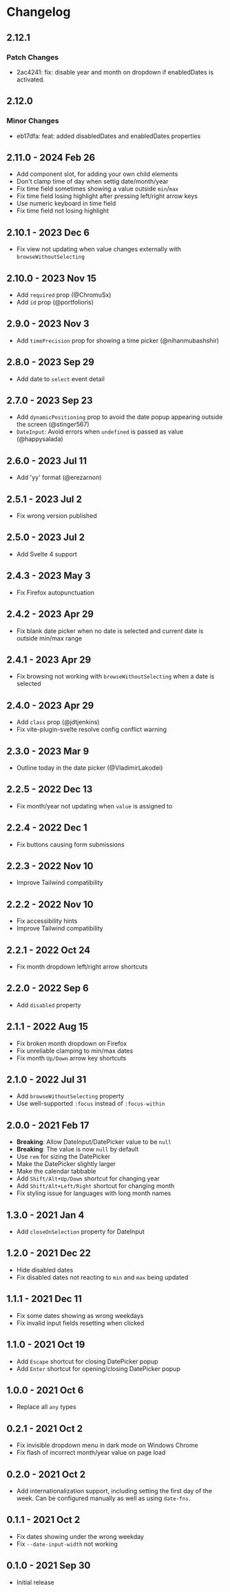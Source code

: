 # Changelog

## 2.12.1

### Patch Changes

- 2ac4241: fix: disable year and month on dropdown if enabledDates is activated.

## 2.12.0

### Minor Changes

- eb17dfa: feat: added disabledDates and enabledDates properties

## 2.11.0 - 2024 Feb 26

- Add component slot, for adding your own child elements
- Don't clamp time of day when settig date/month/year
- Fix time field sometimes showing a value outside `min`/`max`
- Fix time field losing highlight after pressing left/right arrow keys
- Use numeric keyboard in time field
- Fix time field not losing highlight

## 2.10.1 - 2023 Dec 6

- Fix view not updating when value changes externally with `browseWithoutSelecting`

## 2.10.0 - 2023 Nov 15

- Add `required` prop (@ChromuSx)
- Add `id` prop (@portfolioris)

## 2.9.0 - 2023 Nov 3

- Add `timePrecision` prop for showing a time picker (@nihanmubashshir)

## 2.8.0 - 2023 Sep 29

- Add date to `select` event detail

## 2.7.0 - 2023 Sep 23

- Add `dynamicPositioning` prop to avoid the date popup appearing outside the screen (@stinger567)
- `DateInput`: Avoid errors when `undefined` is passed as value (@happysalada)

## 2.6.0 - 2023 Jul 11

- Add 'yy' format (@erezarnon)

## 2.5.1 - 2023 Jul 2

- Fix wrong version published

## 2.5.0 - 2023 Jul 2

- Add Svelte 4 support

## 2.4.3 - 2023 May 3

- Fix Firefox autopunctuation

## 2.4.2 - 2023 Apr 29

- Fix blank date picker when no date is selected and current date is outside min/max range

## 2.4.1 - 2023 Apr 29

- Fix browsing not working with `browseWithoutSelecting` when a date is selected

## 2.4.0 - 2023 Apr 29

- Add `class` prop (@jdtjenkins)
- Fix vite-plugin-svelte resolve config conflict warning

## 2.3.0 - 2023 Mar 9

- Outline today in the date picker (@VladimirLakodei)

## 2.2.5 - 2022 Dec 13

- Fix month/year not updating when `value` is assigned to

## 2.2.4 - 2022 Dec 1

- Fix buttons causing form submissions

## 2.2.3 - 2022 Nov 10

- Improve Tailwind compatibility

## 2.2.2 - 2022 Nov 10

- Fix accessibility hints
- Improve Tailwind compatibility

## 2.2.1 - 2022 Oct 24

- Fix month dropdown left/right arrow shortcuts

## 2.2.0 - 2022 Sep 6

- Add `disabled` property

## 2.1.1 - 2022 Aug 15

- Fix broken month dropdown on Firefox
- Fix unreliable clamping to min/max dates
- Fix month `Up/Down` arrow key shortcuts

## 2.1.0 - 2022 Jul 31

- Add `browseWithoutSelecting` property
- Use well-supported `:focus` instead of `:focus-within`

## 2.0.0 - 2021 Feb 17

- **Breaking**: Allow DateInput/DatePicker value to be `null`
- **Breaking**: The value is now `null` by default
- Use `rem` for sizing the DatePicker
- Make the DatePicker slightly larger
- Make the calendar tabbable
- Add `Shift/Alt+Up/Down` shortcut for changing year
- Add `Shift/Alt+Left/Right` shortcut for changing month
- Fix styling issue for languages with long month names

## 1.3.0 - 2021 Jan 4

- Add `closeOnSelection` property for DateInput

## 1.2.0 - 2021 Dec 22

- Hide disabled dates
- Fix disabled dates not reacting to `min` and `max` being updated

## 1.1.1 - 2021 Dec 11

- Fix some dates showing as wrong weekdays
- Fix invalid input fields resetting when clicked

## 1.1.0 - 2021 Oct 19

- Add `Escape` shortcut for closing DatePicker popup
- Add `Enter` shortcut for opening/closing DatePicker popup

## 1.0.0 - 2021 Oct 6

- Replace all `any` types

## 0.2.1 - 2021 Oct 2

- Fix invisible dropdown menu in dark mode on Windows Chrome
- Fix flash of incorrect month/year value on page load

## 0.2.0 - 2021 Oct 2

- Add internationalization support, including setting the first day of the week. Can be configured manually as well as using `date-fns`.

## 0.1.1 - 2021 Oct 2

- Fix dates showing under the wrong weekday
- Fix `--date-input-width` not working

## 0.1.0 - 2021 Sep 30

- Initial release

